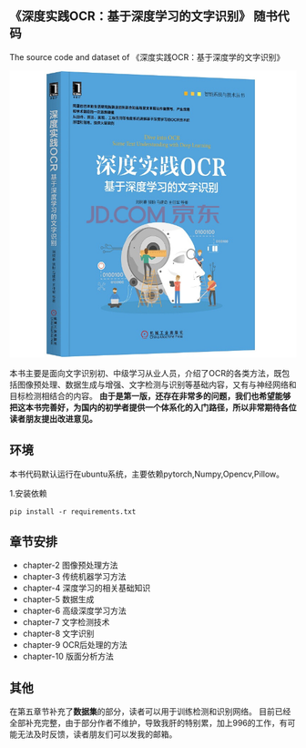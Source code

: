 ## 《深度实践OCR：基于深度学习的文字识别》 随书代码

The source code and dataset of 《深度实践OCR：基于深度学的文字识别》

<div align="center">
  <img src="chapter-10/resources/book_photo.jpeg" width="800px"/>
</div>

本书主要是面向文字识别初、中级学习从业人员，介绍了OCR的各类方法，既包括图像预处理、数据生成与增强、文字检测与识别等基础内容，又有与神经网络和目标检测相结合的内容。
**由于是第一版，还存在非常多的问题，我们也希望能够把这本书完善好，为国内的初学者提供一个体系化的入门路径，所以非常期待各位读者朋友提出改进意见。**

## 环境

本书代码默认运行在ubuntu系统，主要依赖pytorch,Numpy,Opencv,Pillow。

1.安装依赖

```
pip install -r requirements.txt
```

## 章节安排

* chapter-2 图像预处理方法
* chapter-3 传统机器学习方法
* chapter-4 深度学习的相关基础知识
* chapter-5 数据生成
* chapter-6 高级深度学习方法
* chapter-7 文字检测技术
* chapter-8 文字识别
* chapter-9 OCR后处理的方法
* chapter-10 版面分析方法

## 其他

在第五章节补充了**数据集**的部分，读者可以用于训练检测和识别网络。
目前已经全部补充完整，由于部分作者不维护，导致我肝的特别累，加上996的工作，有可能无法及时反馈，读者朋友们可以发我的邮箱。
